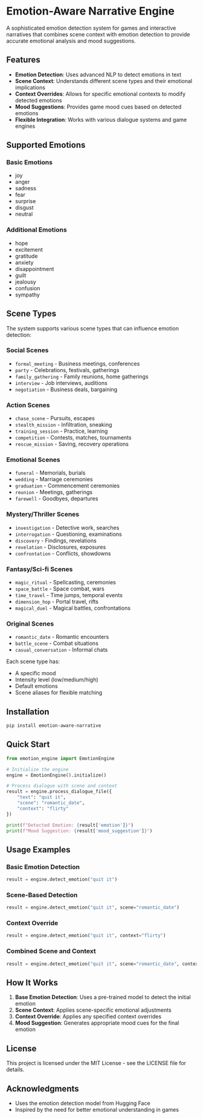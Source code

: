 # Emotion-Aware Narrative Engine

A sophisticated emotion detection system for games and interactive narratives that combines scene context with emotion detection to provide accurate emotional analysis and mood suggestions.

## Features

- **Emotion Detection**: Uses advanced NLP to detect emotions in text
- **Scene Context**: Understands different scene types and their emotional implications
- **Context Overrides**: Allows for specific emotional contexts to modify detected emotions
- **Mood Suggestions**: Provides game mood cues based on detected emotions
- **Flexible Integration**: Works with various dialogue systems and game engines

## Supported Emotions

### Basic Emotions
- joy
- anger
- sadness
- fear
- surprise
- disgust
- neutral

### Additional Emotions
- hope
- excitement
- gratitude
- anxiety
- disappointment
- guilt
- jealousy
- confusion
- sympathy

## Scene Types

The system supports various scene types that can influence emotion detection:

### Social Scenes
- `formal_meeting` - Business meetings, conferences
- `party` - Celebrations, festivals, gatherings
- `family_gathering` - Family reunions, home gatherings
- `interview` - Job interviews, auditions
- `negotiation` - Business deals, bargaining

### Action Scenes
- `chase_scene` - Pursuits, escapes
- `stealth_mission` - Infiltration, sneaking
- `training_session` - Practice, learning
- `competition` - Contests, matches, tournaments
- `rescue_mission` - Saving, recovery operations

### Emotional Scenes
- `funeral` - Memorials, burials
- `wedding` - Marriage ceremonies
- `graduation` - Commencement ceremonies
- `reunion` - Meetings, gatherings
- `farewell` - Goodbyes, departures

### Mystery/Thriller Scenes
- `investigation` - Detective work, searches
- `interrogation` - Questioning, examinations
- `discovery` - Findings, revelations
- `revelation` - Disclosures, exposures
- `confrontation` - Conflicts, showdowns

### Fantasy/Sci-fi Scenes
- `magic_ritual` - Spellcasting, ceremonies
- `space_battle` - Space combat, wars
- `time_travel` - Time jumps, temporal events
- `dimension_hop` - Portal travel, rifts
- `magical_duel` - Magical battles, confrontations

### Original Scenes
- `romantic_date` - Romantic encounters
- `battle_scene` - Combat situations
- `casual_conversation` - Informal chats

Each scene type has:
- A specific mood
- Intensity level (low/medium/high)
- Default emotions
- Scene aliases for flexible matching

## Installation

```bash
pip install emotion-aware-narrative
```

## Quick Start

```python
from emotion_engine import EmotionEngine

# Initialize the engine
engine = EmotionEngine().initialize()

# Process dialogue with scene and context
result = engine.process_dialogue_file({
    "text": "quit it",
    "scene": "romantic_date",
    "context": "flirty"
})

print(f"Detected Emotion: {result['emotion']}")
print(f"Mood Suggestion: {result['mood_suggestion']}")
```

## Usage Examples

### Basic Emotion Detection
```python
result = engine.detect_emotion("quit it")
```

### Scene-Based Detection
```python
result = engine.detect_emotion("quit it", scene="romantic_date")
```

### Context Override
```python
result = engine.detect_emotion("quit it", context="flirty")
```

### Combined Scene and Context
```python
result = engine.detect_emotion("quit it", scene="romantic_date", context="flirty")
```

## How It Works

1. **Base Emotion Detection**: Uses a pre-trained model to detect the initial emotion
2. **Scene Context**: Applies scene-specific emotional adjustments
3. **Context Override**: Applies any specified context overrides
4. **Mood Suggestion**: Generates appropriate mood cues for the final emotion

## License

This project is licensed under the MIT License - see the LICENSE file for details.

## Acknowledgments

- Uses the emotion detection model from Hugging Face
- Inspired by the need for better emotional understanding in games 
